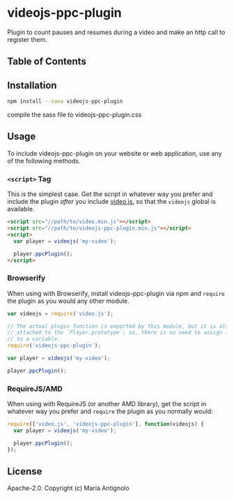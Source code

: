 # videojs-ppc-plugin

Plugin to count pauses and resumes during a video and make an http call to register them.

## Table of Contents

<!-- START doctoc -->
<!-- END doctoc -->
## Installation

```sh
npm install --save videojs-ppc-plugin
```  
compile the sass file to videojs-ppc-plugin.css  

## Usage

To include videojs-ppc-plugin on your website or web application, use any of the following methods.

### `<script>` Tag

This is the simplest case. Get the script in whatever way you prefer and include the plugin _after_ you include [video.js][videojs], so that the `videojs` global is available.

```html
<script src="//path/to/video.min.js"></script>
<script src="//path/to/videojs-ppc-plugin.min.js"></script>
<script>
  var player = videojs('my-video');

  player.ppcPlugin();
</script>
```

### Browserify

When using with Browserify, install videojs-ppc-plugin via npm and `require` the plugin as you would any other module.

```js
var videojs = require('video.js');

// The actual plugin function is exported by this module, but it is also
// attached to the `Player.prototype`; so, there is no need to assign it
// to a variable.
require('videojs-ppc-plugin');

var player = videojs('my-video');

player.ppcPlugin();
```

### RequireJS/AMD

When using with RequireJS (or another AMD library), get the script in whatever way you prefer and `require` the plugin as you normally would:

```js
require(['video.js', 'videojs-ppc-plugin'], function(videojs) {
  var player = videojs('my-video');

  player.ppcPlugin();
});
```

## License

Apache-2.0. Copyright (c) María Antignolo


[videojs]: http://videojs.com/
